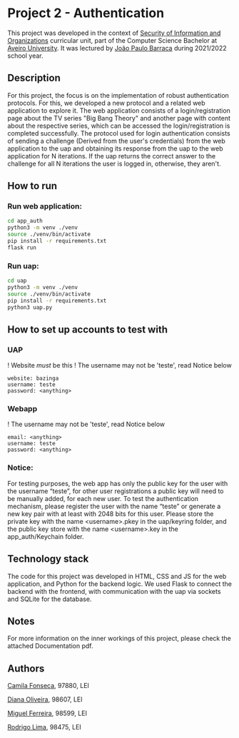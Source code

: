 # Project 2 - Authentication

This project was developed in the context of [Security of Information and Organizations](https://www.ua.pt/en/uc/4143) curricular unit, part of the Computer Science Bachelor at [Aveiro University](https://www.ua.pt/). It was lectured by [João Paulo Barraca](https://www.ua.pt/en/p/10333322) during 2021/2022 school year.

## Description

For this project, the focus is on the implementation of robust authentication protocols. For this, we developed a new protocol and a related web application to explore it.
The web application consists of a login/registration page about the TV series "Big Bang Theory" and another page with content about the respective series, which can be accessed the login/registration is completed successfully.
The protocol used for login authentication consists of sending a challenge (Derived from the user's credentials) from the web application to the uap and obtaining its response from the uap to the web application for N iterations. If the uap returns the correct answer to the challenge for all N iterations the user is logged in, otherwise, they aren't.

## How to run

### Run web application:

```bash
cd app_auth
python3 -m venv ./venv
source ./venv/bin/activate
pip install -r requirements.txt
flask run
```

### Run uap:

```bash
cd uap
python3 -m venv ./venv
source ./venv/bin/activate
pip install -r requirements.txt
python3 uap.py
```

## How to set up accounts to test with

### UAP

! Website *must* be this
! The username may not be 'teste', read Notice below

```
website: bazinga 
username: teste
password: <anything>
```

### Webapp

! The username may not be 'teste', read Notice below

```
email: <anything>
username: teste
password: <anything>
```

### Notice:

For testing purposes, the web app has only the public key for the user with the username “teste”, for other user registrations a public key will need to be manually added, for each new user. To test the authentication mechanism, please register the user with the name “teste” or generate a new key pair with at least with 2048 bits for this user. Please store the private key with the name \<username>.pkey in the uap/keyring folder, and the public key store with the name \<username>.key in the app_auth/Keychain folder.

## Technology stack

The code for this project was developed in HTML, CSS and JS for the web application, and Python for the backend logic. We used Flask to connect the backend with the frontend, with communication with the uap via sockets and SQLite for the database.

## Notes

For more information on the inner workings of this project, please check the attached Documentation pdf.
## Authors

[Camila Fonseca](https://github.com/Inryatt), 97880, LEI

[Diana Oliveira](https://github.com/DianaSiso), 98607, LEI

[Miguel Ferreira](https://github.com/MiguelF07), 98599, LEI

[Rodrigo Lima](https://github.com/Pengrey), 98475, LEI
